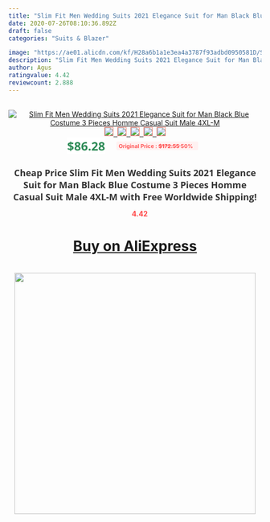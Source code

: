 ```yaml
---
title: "Slim Fit Men Wedding Suits 2021 Elegance Suit for Man Black Blue Costume 3 Pieces Homme Casual Suit Male 4XL-M"
date: 2020-07-26T08:10:36.892Z
draft: false
categories: "Suits & Blazer"

image: "https://ae01.alicdn.com/kf/H28a6b1a1e3ea4a3787f93adbd0950581D/Slim-Fit-Men-Wedding-Suits-2021-Elegance-Suit-for-Man-Black-Blue-Costume-3-Pieces-Homme.jpg"
description: "Slim Fit Men Wedding Suits 2021 Elegance Suit for Man Black Blue Costume 3 Pieces Homme Casual Suit Male 4XL-M"
author: Agus
ratingvalue: 4.42
reviewcount: 2.888
---
```

<br>
<div style="text-align: center;">
<a href="https://s.click.aliexpress.com/e/_AlCfXX" target="_blank" rel="nofollow noopener noreferrer"><img alt="Slim Fit Men Wedding Suits 2021 Elegance Suit for Man Black Blue Costume 3 Pieces Homme Casual Suit Male 4XL-M" class="magnifier-image" src="https://ae01.alicdn.com/kf/H28a6b1a1e3ea4a3787f93adbd0950581D/Slim-Fit-Men-Wedding-Suits-2021-Elegance-Suit-for-Man-Black-Blue-Costume-3-Pieces-Homme.jpg_640x640.jpg">
<br>
<img style="border:1px solid salmon" src="https://ae01.alicdn.com/kf/H28a6b1a1e3ea4a3787f93adbd0950581D/Slim-Fit-Men-Wedding-Suits-2021-Elegance-Suit-for-Man-Black-Blue-Costume-3-Pieces-Homme.jpg_120x120.jpg">&nbsp;&nbsp;<img style="border:1px solid salmon" src="https://ae01.alicdn.com/kf/H01d4c875ffce414aa620e54cc2e37ce1X/Slim-Fit-Men-Wedding-Suits-2021-Elegance-Suit-for-Man-Black-Blue-Costume-3-Pieces-Homme.jpg_120x120.jpg">&nbsp;&nbsp;<img style="border:1px solid salmon" src="https://ae01.alicdn.com/kf/H3b1418287e544c39b9958c4a87758405P/Slim-Fit-Men-Wedding-Suits-2021-Elegance-Suit-for-Man-Black-Blue-Costume-3-Pieces-Homme.jpg_120x120.jpg">&nbsp;&nbsp;<img style="border:1px solid salmon" src="https://ae01.alicdn.com/kf/H089a5151bc8a4c7ea2f1fe129db0b44dA/Slim-Fit-Men-Wedding-Suits-2021-Elegance-Suit-for-Man-Black-Blue-Costume-3-Pieces-Homme.jpg_120x120.jpg">&nbsp;&nbsp;<img style="border:1px solid salmon" src="https://ae01.alicdn.com/kf/H8b8283399e2744419839d342061161d4j/Slim-Fit-Men-Wedding-Suits-2021-Elegance-Suit-for-Man-Black-Blue-Costume-3-Pieces-Homme.jpg_120x120.jpg"></a></div><br0>
<div style="text-align: center;"><span style="background-color: white; border: 0px; box-sizing: border-box; color: seagreen; display: inline-block; font-family: &quot;open sans&quot; , &quot;arial&quot; , &quot;helvetica&quot; , sans-serif , &quot;heiti&quot;; font-size: 24px; font-stretch: inherit; font-weight: 700; line-height: inherit; margin: 0px 10px 0px 0px; padding: 0px; vertical-align: middle;">$86.28 </span>
<span style="background: rgb(255 , 241 , 241); border-radius: 3px; border: 0px; box-sizing: border-box; color: #ff4747; display: inline-block; font-family: inherit; font-size: 12px; font-stretch: inherit; font-style: inherit; font-variant: inherit; font-weight: 600; line-height: inherit; margin: 0px; padding: 2px 5px; transform: scale(0.9); vertical-align: middle;">Original Price : <b style="text-decoration: line-through;">$172.55 </b> 50%&nbsp;&nbsp;</span></div>
<h1 style="color: #333333; display: inline-block; font-family: &quot;open sans&quot; , &quot;arial&quot; , &quot;helvetica&quot; , sans-serif , &quot;heiti&quot;; font-size: 18px; font-stretch: inherit; font-weight: 700; text-align: center;">Cheap Price Slim Fit Men Wedding Suits 2021 Elegance Suit for Man Black Blue Costume 3 Pieces Homme Casual Suit Male 4XL-M with Free Worldwide Shipping!</h1>
<div style="color: #ff4747; text-align: center;">
<img src="https://4.bp.blogspot.com/-M0ZcTcb-5uY/XleCXlxnR4I/AAAAAAAAAEc/OrjgMkXV1oMQFaCRZj5HQwOCBcu3w1FegCPcBGAYYCw/s1600/star.png" style="height: 15px;">&nbsp;<b>4.42</b></div>
<div class="button_cont" align="center"><a class="buynow_a" href="https://s.click.aliexpress.com/e/_AlCfXX" target="_blank" rel="nofollow noopener noreferrer"><H1>Buy on AliExpress</H1></a></div><br>
<div class="separator" style="clear: both; text-align: center;">
<img src="https://lh3.googleusercontent.com/-pTy5HemUv9M/XlePHvY0dAI/AAAAAAAAAE4/0nX5iRUoIWY8eMW9Dpxeirr157OZliDIgCLcBGAsYHQ/s1600/badge.gif" width="480">
</div>
